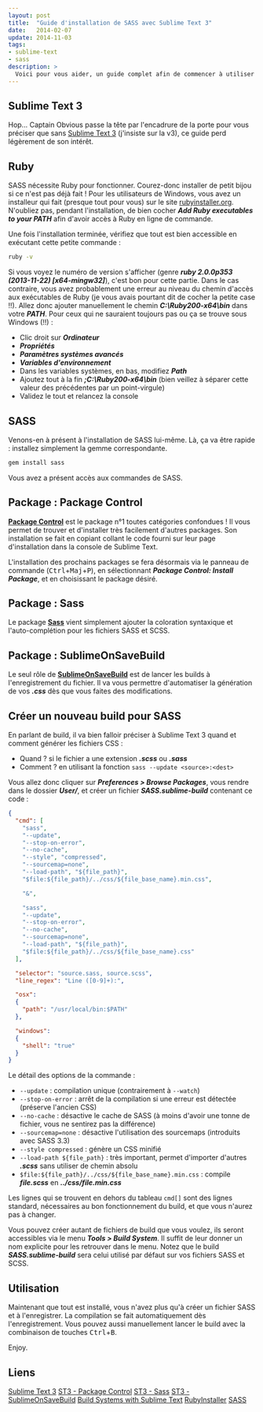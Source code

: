 ```yaml
---
layout: post
title:  "Guide d'installation de SASS avec Sublime Text 3"
date:   2014-02-07
update: 2014-11-03
tags:
- sublime-text
- sass
description: >
  Voici pour vous aider, un guide complet afin de commencer à utiliser SASS avec Sublime Text 3 !
---
```


## Sublime Text 3

Hop… Captain Obvious passe la tête par l'encadrure de la porte pour vous préciser que sans [Sublime Text 3](https://www.sublimetext.com/3) (j'insiste sur la v3), ce guide perd légèrement de son intérêt.

## Ruby

SASS nécessite Ruby pour fonctionner. Courez-donc installer de petit bijou si ce n'est pas déjà fait !
Pour les utilisateurs de Windows, vous avez un installeur qui fait (presque tout pour vous) sur le site [rubyinstaller.org](https://rubyinstaller.org/downloads/). N'oubliez pas, pendant l'installation, de bien cocher ***Add Ruby executables to your PATH*** afin d'avoir accès à Ruby en ligne de commande.

Une fois l'installation terminée, vérifiez que tout est bien accessible en exécutant cette petite commande :

```sh
ruby -v
```

Si vous voyez le numéro de version s'afficher (genre ***ruby 2.0.0p353 (2013-11-22) [x64-mingw32]***), c'est bon pour cette partie. Dans le cas contraire, vous avez probablement une erreur au niveau du chemin d'accès aux exécutables de Ruby (je vous avais pourtant dit de cocher la petite case !!).
Allez donc ajouter manuellement le chemin ***C:\Ruby200-x64\bin*** dans votre ***PATH***. Pour ceux qui ne sauraient toujours pas ou ça se trouve sous Windows (!!) :

 - Clic droit sur ***Ordinateur***
 - ***Propriétés***
 - ***Paramètres systèmes avancés***
 - ***Variables d'environnement***
 - Dans les variables systèmes, en bas, modifiez ***Path***
 - Ajoutez tout à la fin ***;C:\Ruby200-x64\bin*** (bien veillez à séparer cette valeur des précédentes par un point-virgule)
 - Validez le tout et relancez la console

## SASS

Venons-en à présent à l'installation de SASS lui-même. Là, ça va être rapide : installez simplement la gemme correspondante.

```sh
gem install sass
```

Vous avez a présent accès aux commandes de SASS.

## Package : Package Control

[**Package Control**](https://sublime.wbond.net/installation) est le package n°1 toutes catégories confondues !
Il vous permet de trouver et d'installer très facilement d'autres packages. Son installation se fait en copiant collant le code fourni sur leur page d'installation dans la console de Sublime Text.

L'installation des prochains packages se fera désormais via le panneau de commande (<kbd>Ctrl</kbd>+<kbd>Maj</kbd>+<kbd>P</kbd>), en sélectionnant ***Package Control: Install Package***, et en choisissant le package désiré.

## Package : Sass

Le package [**Sass**](https://sublime.wbond.net/packages/Sass) vient simplement ajouter la coloration syntaxique et l'auto-complétion pour les fichiers SASS et SCSS.

## Package : SublimeOnSaveBuild

Le seul rôle de [**SublimeOnSaveBuild**](https://sublime.wbond.net/packages/SublimeOnSaveBuild) est de lancer les builds à l'enregistrement du fichier. Il va vous permettre d'automatiser la génération de vos ***.css*** dès que vous faites des modifications.

## Créer un nouveau build pour SASS

En parlant de build, il va bien falloir préciser à Sublime Text 3 quand et comment générer les fichiers CSS :

 - Quand ? si le fichier a une extension ***.scss*** ou ***.sass***
 - Comment ? en utilisant la fonction `sass --update <source>:<dest>`

Vous allez donc cliquer sur ***Preferences > Browse Packages***, vous rendre dans le dossier ***User/***, et créer un fichier ***SASS.sublime-build*** contenant ce code :

```json
{
  "cmd": [
    "sass",
    "--update",
    "--stop-on-error",
    "--no-cache",
    "--style", "compressed",
    "--sourcemap=none",
    "--load-path", "${file_path}",
    "$file:${file_path}/../css/${file_base_name}.min.css",

    "&",

    "sass",
    "--update",
    "--stop-on-error",
    "--no-cache",
    "--sourcemap=none",
    "--load-path", "${file_path}",
    "$file:${file_path}/../css/${file_base_name}.css"
  ],

  "selector": "source.sass, source.scss",
  "line_regex": "Line ([0-9]+):",

  "osx":
  {
    "path": "/usr/local/bin:$PATH"
  },

  "windows":
  {
    "shell": "true"
  }
}
```

Le détail des options de la commande :

 - `--update` : compilation unique (contrairement à `--watch`)
 - `--stop-on-error` : arrêt de la compilation si une erreur est détectée (préserve l'ancien CSS)
 - `--no-cache` : désactive le cache de SASS (à moins d'avoir une tonne de fichier, vous ne sentirez pas la différence)
 - `--sourcemap=none` : désactive l'utilisation des sourcemaps (introduits avec SASS 3.3)
 - `--style compressed` : génère un CSS minifié
 - `--load-path ${file_path}` : très important, permet d'importer d'autres ***.scss*** sans utiliser de chemin absolu
 - `$file:${file_path}/../css/${file_base_name}.min.css` : compile ***file.scss*** en ***../css/file.min.css***

Les lignes qui se trouvent en dehors du tableau `cmd[]` sont des lignes standard, nécessaires au bon fonctionnement du build, et que vous n'aurez pas à changer.

Vous pouvez créer autant de fichiers de build que vous voulez, ils seront accessibles via le menu ***Tools > Build System***. Il suffit de leur donner un nom explicite pour les retrouver dans le menu. Notez que le build ***SASS.sublime-build*** sera celui utilisé par défaut sur vos fichiers SASS et SCSS.

## Utilisation

Maintenant que tout est installé, vous n'avez plus qu'à créer un fichier SASS et à l'enregistrer. La compilation se fait automatiquement dès l'enregistrement.
Vous pouvez aussi manuellement lancer le build avec la combinaison de touches <kbd>Ctrl</kbd>+<kbd>B</kbd>.

Enjoy.

## Liens
[Sublime Text 3](https://www.sublimetext.com/3)
[ST3 - Package Control](https://sublime.wbond.net/installation)
[ST3 - Sass](https://sublime.wbond.net/packages/Sass)
[ST3 - SublimeOnSaveBuild](https://sublime.wbond.net/packages/SublimeOnSaveBuild)
[Build Systems with Sublime Text](https://docs.sublimetext.info/en/latest/reference/build_systems.html)
[RubyInstaller](https://www.rubyinstaller.org/downloads/)
[SASS](https://sass-lang.com/)
